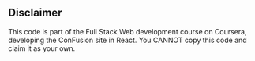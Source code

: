 ## Disclaimer

This code is part of the Full Stack Web development course on Coursera, developing the ConFusion site in React. You CANNOT copy this code and claim it as your own.